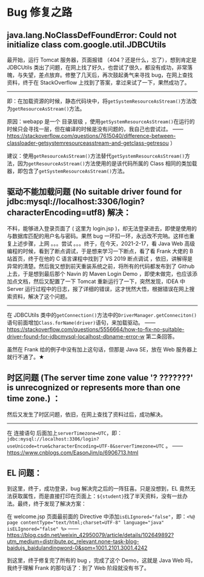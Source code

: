 # Bug 修复之路

## java.lang.NoClassDefFoundError: Could not initialize class com.google.util.JDBCUtils

最开始，运行 Tomcat 服务器，页面报错 （404？还是什么，忘了），想到肯定是 JDBCUtils 类出了问题，在网上找了好久，也尝试了很久，都没有成功，非常落魄，与失望，差点放弃。修整了几天后，再次鼓起勇气来寻找 bug，在网上查找资料，终于在 StackOverflow 上找到了答案，拿过来试了一下，果然成功了。

---

即：在加载资源的时候，静态代码块中，将`getSystemResourceAsStream()`方法改为`getResourceAsStream()`方法。

原因：webapp 是一个 目录层级 ，使用`getSystemResourceAsStream()`在运行的时候只会寻找一层，但在编译的时候是没有问题的，我自己也尝试过。 —— https://stackoverflow.com/questions/7615040/difference-between-classloader-getsystemresourceasstream-and-getclass-getresou ）

建议：使用`getResourceAsStream()`方法替代`getSystemResourceAsStream()`方法，因为`getResourceAsStream()`方法使用的是该代码所属的 Class 相同的类加载器，即包含了`getSystemResourceAsStream()`方法。

## 驱动不能加载问题 (No suitable driver found for jdbc:mysql://localhost:3306/login?characterEncoding=utf8) 解决：

不料，能够进入登录页面了 ( 这里为 login.jsp )，却无法登录进去，即使是使用的与数据库匹配的用户名与密码。果然 bug 一环扣一环，永远改不完呐。这样也重复上述步骤，上网 。。。尝试 。。。终于，在今天，2021-2-17，看 Java Web 高级编程的时候，看到了断点调试，于是想来学习一下断点，看了看 Frank 大佬的 B 站首页，终于在他的 C 语言课程中找到了 VS 2019 断点调试 ，依旧，讲解得是异常的清楚。然后我又想到前天重装系统之前，将所有的代码都发布到了 Github 上去，于是想到最后那个 Navin 的 Maven Login Demo ，即使未做完，也应该添加点文档，然后又配置了一下 Tomcat 重新运行了一下，突然发现，IDEA 中 Server 运行过程中的日志，报了详细的错误，这才恍然大悟，根据错误在网上搜索资料，解决了这个问题。

---

在 JDBCUtils 类中的`getConnection()`方法中的`DriverManager.getConneciton()`语句前面增加`Class.forName(driver)`语句，来加载驱动。 —— https://stackoverflow.com/questions/5556664/how-to-fix-no-suitable-driver-found-for-jdbcmysql-localhost-dbname-error-w 第二条回答。

虽然在 Frank 给的例子中没有加上这句话，但那是 Java SE，放在 Web 服务器上就行不通了。★

## 时区问题 (The server time zone value '?  ???????' is unrecognized or represents more than one time zone.) ：

然后又发生了时区问题，依旧，在网上查找了资料过后，成功解决。

---

在 连接语句 后面加上`serverTimezone=UTC`，即：`jdbc:mysql://localhost:3306/login?useUnicode=true&characterEncoding=UTF-8&serverTimezone=UTC` 。 —— https://www.cnblogs.com/EasonJim/p/6906713.html

## EL 问题：

到这里，终于，成功登录，bug 解决完之后的一阵狂喜。只是没想到，EL 竟然无法获取属性，而是直接打印在页面上：`${student}`找了半天资料，没有一丝办法。最终，终于发现了解决方案：

在 welcome.jsp 页面最前面的 Directive 中添加`isELIgnored="false"`，即：`<%@ page contentType="text/html;charset=UTF-8" language="java" isELIgnored="false" %>` —— https://blog.csdn.net/weixin_42950079/article/details/102649892?utm_medium=distribute.pc_relevant.none-task-blog-baidujs_baidulandingword-0&spm=1001.2101.3001.4242

到这里，终于修复完了所有的 bug ，完成了这个 Demo，这就是 Java Web 吗，我终于理解 Frank 的那句话了：到了 Web 阶段就没有书了。